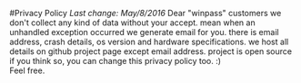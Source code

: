 #Privacy Policy
*Last change: May/8/2016*
Dear "winpass" customers we don't collect any kind of data without your accept. 
mean when an unhandled exception occurred we generate email for you.
there is email address, crash details, 
os version and hardware specifications. 
we host all details on github project page except email address.
project is open source if you think so, you can change this privacy policy too. :)  
Feel free.
